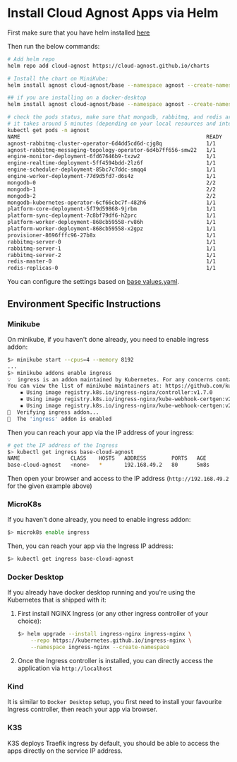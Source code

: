 # Install Cloud Agnost Apps via Helm

First make sure that you have helm installed [here](https://helm.sh/docs/intro/install/)

Then run the below commands:

```bash
# Add helm repo
helm repo add cloud-agnost https://cloud-agnost.github.io/charts

# Install the chart on MiniKube:
helm install agnost cloud-agnost/base --namespace agnost --create-namespace

## if you are installing on a docker-desktop
helm install agnost cloud-agnost/base --namespace agnost --create-namespace --set host=dockerdesktop

# check the pods status, make sure that mongodb, rabbitmq, and redis are running:
# it takes around 5 minutes (depending on your local resources and internet connection)
kubectl get pods -n agnost
NAME                                                           READY   STATUS    RESTARTS      AGE
agnost-rabbitmq-cluster-operator-6d4dd5cd6d-cjg8q              1/1     Running   0             8m8s
agnost-rabbitmq-messaging-topology-operator-6d4b7ff656-smw22   1/1     Running   0             8m8s
engine-monitor-deployment-6fd67646b9-txzw2                     1/1     Running   0             8m8s
engine-realtime-deployment-5ff4594bdd-2lz6f                    1/1     Running   0             8m8s
engine-scheduler-deployment-85bc7c7ddc-smqq4                   1/1     Running   0             8m8s
engine-worker-deployment-77d9d5fd7-d6s4z                       1/1     Running   0             8m8s
mongodb-0                                                      2/2     Running   0             7m57s
mongodb-1                                                      2/2     Running   0             6m51s
mongodb-2                                                      2/2     Running   0             5m59s
mongodb-kubernetes-operator-6cf66cbc7f-482h6                   1/1     Running   0             8m8s
platform-core-deployment-5f79d59868-9jrbm                      1/1     Running   0             8m8s
platform-sync-deployment-7c8bf79df6-h2prc                      1/1     Running   0             8m8s
platform-worker-deployment-868cb59558-rv86h                    1/1     Running   0             8m8s
platform-worker-deployment-868cb59558-x2gpz                    1/1     Running   0             83s
provisioner-8696fffc96-27b8x                                   1/1     Running   0             8m8s
rabbitmq-server-0                                              1/1     Running   0             7m49s
rabbitmq-server-1                                              1/1     Running   0             7m49s
rabbitmq-server-2                                              1/1     Running   0             7m49s
redis-master-0                                                 1/1     Running   0             8m8s
redis-replicas-0                                               1/1     Running   0             8m8s
```

You can configure the settings based on [base values.yaml](https://github.com/cloud-agnost/charts/blob/master/base/values.yaml).

## Environment Specific Instructions

### Minikube

On minikube, if you haven't done already, you need to enable ingress addon:

```bash
$> minikube start --cpus=4 --memory 8192
...
$> minikube addons enable ingress
💡  ingress is an addon maintained by Kubernetes. For any concerns contact minikube on GitHub.
You can view the list of minikube maintainers at: https://github.com/kubernetes/minikube/blob/master/OWNERS
    ▪ Using image registry.k8s.io/ingress-nginx/controller:v1.7.0
    ▪ Using image registry.k8s.io/ingress-nginx/kube-webhook-certgen:v20230312-helm-chart-4.5.2-28-g66a760794
    ▪ Using image registry.k8s.io/ingress-nginx/kube-webhook-certgen:v20230312-helm-chart-4.5.2-28-g66a760794
🔎  Verifying ingress addon...
🌟  The 'ingress' addon is enabled
```

Then you can reach your app via the IP address of your ingress:

```bash
# get the IP address of the Ingress
$> kubectl get ingress base-cloud-agnost
NAME                CLASS    HOSTS   ADDRESS        PORTS   AGE
base-cloud-agnost   <none>   *       192.168.49.2   80      5m8s
```

Then open your browser and access to the IP address (`http://192.168.49.2` for the given example above)

### MicroK8s

If you haven't done already, you need to enable ingress addon:

```bash
$> microk8s enable ingress
```

Then, you can reach your app via the Ingress IP address:

```bash
$> kubectl get ingress base-cloud-agnost
```

### Docker Desktop

If you already have docker desktop running and you're using the Kubernetes that is shipped with it:

 1. First install NGINX Ingress (or any other ingress controller of your choice):

    ```bash
    $> helm upgrade --install ingress-nginx ingress-nginx \
        --repo https://kubernetes.github.io/ingress-nginx \
        --namespace ingress-nginx --create-namespace
    ```

 2. Once the Ingress controller is installed, you can directly access the application via `http://localhost`

### Kind

It is similar to `Docker Desktop` setup, you first need to install your favourite Ingress controller, then reach your app via browser.

### K3S

K3S deploys Traefik ingress by default, you should be able to access the apps directly on the service IP address.
